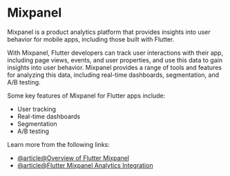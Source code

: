 # Mixpanel

Mixpanel is a product analytics platform that provides insights into user behavior for mobile apps, including those built with Flutter.

With Mixpanel, Flutter developers can track user interactions with their app, including page views, events, and user properties, and use this data to gain insights into user behavior. Mixpanel provides a range of tools and features for analyzing this data, including real-time dashboards, segmentation, and A/B testing.

Some key features of Mixpanel for Flutter apps include:

- User tracking
- Real-time dashboards
- Segmentation
- A/B testing

Learn more from the following links:

- [@article@Overview of Flutter Mixpanel](https://levelup.gitconnected.com/flutter-web-mixpanel-6046ffb664fb)
- [@article@Flutter Mixpanel Analytics Integration](https://medium.com/flutter-clan/flutter-mixpanel-analytics-integration-b5840b155f7b)
